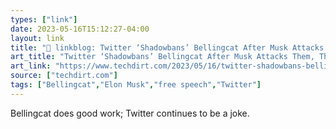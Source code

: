 ```yaml
---
types: ["link"]
date: 2023-05-16T15:12:27-04:00
layout: link
title: "🔗 linkblog: Twitter ‘Shadowbans’ Bellingcat After Musk Attacks Them, Then Tries To Retcon A Nonsense Explanation | Techdirt'"
art_title: "Twitter ‘Shadowbans’ Bellingcat After Musk Attacks Them, Then Tries To Retcon A Nonsense Explanation | Techdirt"
art_link: "https://www.techdirt.com/2023/05/16/twitter-shadowbans-bellingcat-after-musk-attacks-them-then-tries-to-retcon-a-nonsense-explanation/"
source: ["techdirt.com"]
tags: ["Bellingcat","Elon Musk","free speech","Twitter"]
---
```

Bellingcat does good work; Twitter continues to be a joke.  
 
